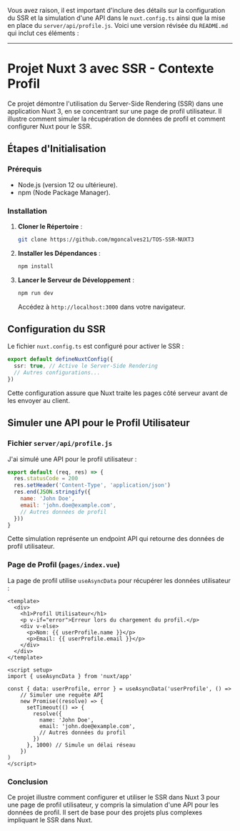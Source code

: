 Vous avez raison, il est important d'inclure des détails sur la configuration du SSR et la simulation d'une API dans le `nuxt.config.ts` ainsi que la mise en place du `server/api/profile.js`. Voici une version révisée du `README.md` qui inclut ces éléments :

---

# Projet Nuxt 3 avec SSR - Contexte Profil

Ce projet démontre l'utilisation du Server-Side Rendering (SSR) dans une application Nuxt 3, en se concentrant sur une page de profil utilisateur. Il illustre comment simuler la récupération de données de profil et comment configurer Nuxt pour le SSR.

## Étapes d'Initialisation

### Prérequis

- Node.js (version 12 ou ultérieure).
- npm (Node Package Manager).

### Installation

1. **Cloner le Répertoire** :
   ```bash
   git clone https://github.com/mgoncalves21/TOS-SSR-NUXT3
   ```

2. **Installer les Dépendances** :
   ```bash
   npm install
   ```

3. **Lancer le Serveur de Développement** :
   ```bash
   npm run dev
   ```
   Accédez à `http://localhost:3000` dans votre navigateur.

## Configuration du SSR

Le fichier `nuxt.config.ts` est configuré pour activer le SSR :

```typescript
export default defineNuxtConfig({
  ssr: true, // Active le Server-Side Rendering
  // Autres configurations...
})
```

Cette configuration assure que Nuxt traite les pages côté serveur avant de les envoyer au client.

## Simuler une API pour le Profil Utilisateur

### Fichier `server/api/profile.js`

J'ai simulé une API pour le profil utilisateur :

```javascript
export default (req, res) => {
  res.statusCode = 200
  res.setHeader('Content-Type', 'application/json')
  res.end(JSON.stringify({
    name: 'John Doe',
    email: 'john.doe@example.com',
    // Autres données de profil
  }))
}
```

Cette simulation représente un endpoint API qui retourne des données de profil utilisateur.

### Page de Profil (`pages/index.vue`)

La page de profil utilise `useAsyncData` pour récupérer les données utilisateur :

```vue
<template>
  <div>
    <h1>Profil Utilisateur</h1>
    <p v-if="error">Erreur lors du chargement du profil.</p>
    <div v-else>
      <p>Nom: {{ userProfile.name }}</p>
      <p>Email: {{ userProfile.email }}</p>
    </div>
  </div>
</template>

<script setup>
import { useAsyncData } from 'nuxt/app'

const { data: userProfile, error } = useAsyncData('userProfile', () =>
    // Simuler une requête API
    new Promise((resolve) => {
      setTimeout(() => {
        resolve({
          name: 'John Doe',
          email: 'john.doe@example.com',
          // Autres données du profil
        })
      }, 1000) // Simule un délai réseau
    })
)
</script>
```

### Conclusion

Ce projet illustre comment configurer et utiliser le SSR dans Nuxt 3 pour une page de profil utilisateur, y compris la simulation d'une API pour les données de profil. Il sert de base pour des projets plus complexes impliquant le SSR dans Nuxt.
